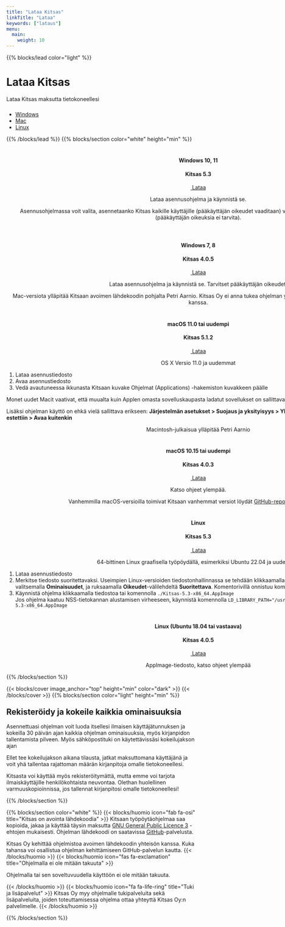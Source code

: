 ```yaml
---
title: "Lataa Kitsas"
linkTitle: "Lataa"
keywords: ["lataus"]
menu:
  main:
    weight: 10
---
```


{{% blocks/lead color="light" %}}

# Lataa Kitsas

Lataa Kitsas maksutta tietokoneellesi

<ul class="nav nav-pills mb-3 text-white" id="pills-tab" role="tablist" style="margin-top:3ex; justify-content: center;" >
  <li class="nav-item">
    <a class="nav-link" id="pills-win-tab" data-toggle="pill" href="#pills-win" role="tab" aria-controls="pills-home" aria-selected="true"><span class="fab fa-windows"></span> Windows</a>
  </li>
  <li class="nav-item">
    <a class="nav-link" id="pills-mac-tab" data-toggle="pill" href="#pills-mac" role="tab" aria-controls="pills-profile" aria-selected="false"><span class="fab fa-apple"></span> Mac</a>
  </li>
  <li class="nav-item">
    <a class="nav-link" id="pills-linux-tab" data-toggle="pill" href="#pills-linux" role="tab" aria-controls="pills-contact" aria-selected="false"><span class="fab fa-linux"></span> Linux</a>
  </li>
</ul>

{{% /blocks/lead %}}
{{% blocks/section color="white" height="min" %}}
<div style="justify-content:center; text-align:center; margin: 0px; width: 200% !important;">
  <div  id="pills-tabContent" class="tab-content">
    <div class="tab-pane fade" id="pills-win" role="tabpanel" aria-labelledby="pills-home-tab" style="text-align: center;">    
      <div class="container">
        <h1><i class="fab fa-windows"></i></h1>
        <h4>Windows 10, 11</h4>      
        <h4 class="variaatio" style="margin-top: 2ex;">Kitsas 5.3</h4>
        <p>
          <a href="https://github.com/artoh/kitupiikki/releases/download/v5.3/kitsas-5.3-asennus.exe" class="btn btn-lg btn-primary latausnappi">
            <span class="fa fa-download"></span>&nbsp;Lataa</a>
        </p>            
        <p style="margin-top: 1ex;">Lataa asennusohjelma ja käynnistä se. </p>
        <p>Asennusohjelmassa voit valita, asennetaanko Kitsas kaikille käyttäjille (pääkäyttäjän oikeudet vaaditaan) vai pelkästään yksittäiselle käyttäjälle (pääkäyttäjän oikeuksia ei tarvita).</p>        
        <h1 style="margin-top: 2em;"><i class="fab fa-windows"></i></h1>
        <h4>Windows 7, 8</h4>      
        <h4 class="variaatio" style="margin-top: 2ex;">Kitsas 4.0.5</h4>
        <p>
          <a href="https://github.com/artoh/kitupiikki/releases/download/v4.0.5/kitsas-4.0.5-asennus.exe" class="btn btn-lg btn-primary latausnappi">
            <span class="fa fa-download"></span>&nbsp;Lataa</a>
        </p>            
        <p style="margin-top: 1ex;">Lataa asennusohjelma ja käynnistä se. Tarvitset pääkäyttäjän oikeudet.</p>
      </div>
    </div>
    <div class="tab-pane fade" id="pills-mac" role="tabpanel" aria-labelledby="pills-profile-tab" style="text-align: center;">      
      <div class="container">        
        <div class="macloota">Mac-versiota ylläpitää Kitsaan avoimen lähdekoodin pohjalta Petri Aarnio. Kitsas Oy ei anna tukea ohjelman yhteensopivuudesta Mac-tietokoneiden kanssa.</div>
        <h1><i class="fab fa-apple"></i></h1>
        <h4>macOS 11.0 tai uudempi</h4>        
        <h4 class="variaatio" style="margin-top: 2ex;">Kitsas 5.1.2</h4>
        <p>
          <a href="https://github.com/petriaarnio/kitupiikki/releases/download/mac-v5.1.2/Kitsas-5.1.2.dmg" class="btn btn-lg btn-primary latausnappi">
            <span class="fa fa-download"></span>&nbsp;Lataa</a>
        </p>          
        OS X Versio 11.0 ja uudemmat
        <ol style="text-align: left;">
          <li>Lataa asennustiedosto</li>
          <li>Avaa asennustiedosto</li>
          <li>Vedä avautuneessa ikkunasta Kitsaan kuvake Ohjelmat (Applications) -hakemiston kuvakkeen päälle</li>
        </ol>
        <p align="left">Monet uudet Macit vaativat, että muualta kuin Applen omasta sovelluskaupasta ladatut sovellukset on sallittava erikseen, katso ohje <a href="https://support.apple.com/fi-fi/HT202491">Macin tukisivustolta</a>.</p>
        <p align="left">Lisäksi ohjelman käyttö on ehkä vielä sallittava erikseen: <b>Järjestelmän asetukset > Suojaus ja yksityisyys > Yleinen: Apin "Kitsas" käynnistäminen estettiin > Avaa kuitenkin</b><br/>
        </p>
        <p>Macintosh-julkaisua ylläpitää Petri Aarnio</p>  
        <h1><i class="fab fa-apple"></i></h1>
        <h4>macOS 10.15 tai uudempi</h4>
        <h4 class="variaatio" style="margin-top: 2ex;">Kitsas 4.0.3</h4>
        <p>
          <a href="https://github.com/petriaarnio/kitupiikki/releases/download/mac-v4.0.3/Kitsas-4.0.3.dmg" class="btn btn-lg btn-primary">
          <span class="fa fa-download"></span>&nbsp;Lataa</a>
        </p>       
        <p>Katso ohjeet ylempää.</p>   
        <p>Vanhemmilla macOS-versioilla toimivat Kitsaan vanhemmat versiot löydät <a href="https://github.com/petriaarnio/kitupiikki/releases">GitHub-reposition julkaisuista</a></p>          
      </div>
    </div>
    <div class="tab-pane fade" id="pills-linux" role="tabpanel" aria-labelledby="pills-contact-tab" style="text-align: center;">
      <div class="container">
        <h1><i class="fab fa-linux"></i></h1>
        <h4>Linux</h4>
        <h4 class="variaatio" style="margin-top: 2ex;">Kitsas 5.3</h4>
        <p>
          <a href="https://github.com/artoh/kitupiikki/releases/download/v5.3/Kitsas-5.3-x86_64.AppImage" class="btn btn-lg btn-primary">
            <span class="fa fa-download"></span>&nbsp;Lataa</a>
        </p>           
        64-bittinen Linux graafisella työpöydällä, esimerkiksi Ubuntu 22.04 ja uudemmat       
        <ol style="text-align: left;">
          <li>Lataa asennustiedosto</li>
          <li>Merkitse tiedosto suoritettavaksi. Useimpien Linux-versioiden tiedostonhallinnassa se tehdään klikkaamalla tiedostoa hiiren oikealla napilla ja valitsemalla <b>Ominaisuudet</b>, ja ruksaamalla <b>Oikeudet</b>-välilehdeltä <b>Suoritettava</b>. Komentorivillä onnistuu komennolla <code>chmod u+x Kitsas*.AppImage</code></li>
          <li>Käynnistä ohjelma klikkaamalla tiedostoa tai komennolla <code>./Kitsas-5.3-x86_64.AppImage</code><br>
          Jos ohjelma kaatuu NSS-tietokannan alustamisen virheeseen, käynnistä komennolla <code>LD_LIBRARY_PATH="/usr/lib/x86_64-linux-gnu/nss" ./Kitsas-5.3-x86_64.AppImage</code>

</li>          
        </ol>  
        <h1><i class="fab fa-linux"></i></h1>
        <h4>Linux (Ubuntu 18.04 tai vastaava)</h4>
        <h4 class="variaatio" style="margin-top: 2ex;">Kitsas 4.0.5</h4>    
        <p>  
          <a href="https://github.com/artoh/kitupiikki/releases/download/v4.0.5/Kitsas-4.0.5-x86_64.AppImage" class="btn btn-lg btn-primary">
            <span class="fa fa-download"></span>&nbsp;Lataa</a>
        </p>
        <p>AppImage-tiedosto, katso ohjeet ylempää</p>   
      </div>      
    </div>
  </div>
</div>
{{% /blocks/section %}}

{{< blocks/cover  image_anchor="top" height="min" color="dark" >}}
{{< /blocks/cover >}}
{{% blocks/section color="light" height="min" %}}
<div class="container">
<h2 style="margin-top: 2ex;">Rekisteröidy ja kokeile kaikkia ominaisuuksia</h2>

Asennettuasi ohjelman voit luoda itsellesi ilmaisen käyttäjätunnuksen ja kokeilla 30 päivän ajan kaikkia ohjelman ominaisuuksia, myös kirjanpidon tallentamista pilveen. Myös sähköpostituki on käytettävissäsi kokeilujakson ajan

Ellet tee kokeilujakson aikana tilausta, jatkat maksuttomana käyttäjänä ja voit yhä tallentaa rajattoman määrän kirjanpitoja omalle tietokoneellesi.

Kitsasta voi käyttää myös rekisteröitymättä, mutta emme voi tarjota ilmaiskäyttäjille henkilökohtaista neuvontaa. Olethan huolellinen varmuuskopioinnissa, jos tallennat kirjanpitosi omalle tietokoneellesi!
</div>
{{% /blocks/section %}}

{{% blocks/section color="white" %}}
{{< blocks/huomio icon="fab fa-osi" title="Kitsas on avointa lähdekoodia" >}}
Kitsaan työpöytäohjelmaa saa kopioida, jakaa ja käyttää täysin maksutta [GNU General Public Licence 3](https://ohjeet.kitsas.fi/lisenssi/) -ehtojen mukaisesti. Ohjelman lähdekoodi on saatavissa [GitHub](https://github.com/artoh/kitupiikki)-palvelusta.

Kitsas Oy kehittää ohjelmistoa avoimen lähdekoodin yhteisön kanssa. Kuka tahansa voi osallistua ohjelman kehittämiseen GitHub-palvelun kautta.
{{< /blocks/huomio >}}
{{< blocks/huomio icon="fas fa-exclamation" title="Ohjelmalla ei ole mitään takuuta" >}}

Ohjelmalla tai sen soveltuvuudella käyttöön ei ole mitään takuuta.

{{< /blocks/huomio >}}
{{< blocks/huomio icon="fa fa-life-ring" title="Tuki ja lisäpalvelut" >}}
Kitsas Oy myy ohjelmalle tukipalveluita sekä lisäpalveluita, joiden toteuttamisessa ohjelma ottaa yhteyttä Kitsas Oy:n palvelimelle.
{{< /blocks/huomio >}}

{{% /blocks/section %}}

<script>
$(function(){
  if (navigator.appVersion.indexOf("Mac") != -1)
    $("#pills-mac-tab").tab("show")
  else if (navigator.appVersion.indexOf("Linux") != -1)
    $("#pills-linux-tab").tab("show")
  else
    $("#pills-win-tab").tab("show")

$("#pills-tab").tab()
})
</script>
